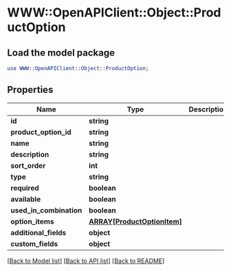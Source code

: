 # WWW::OpenAPIClient::Object::ProductOption

## Load the model package
```perl
use WWW::OpenAPIClient::Object::ProductOption;
```

## Properties
Name | Type | Description | Notes
------------ | ------------- | ------------- | -------------
**id** | **string** |  | [optional] 
**product_option_id** | **string** |  | [optional] 
**name** | **string** |  | [optional] 
**description** | **string** |  | [optional] 
**sort_order** | **int** |  | [optional] 
**type** | **string** |  | [optional] 
**required** | **boolean** |  | [optional] 
**available** | **boolean** |  | [optional] 
**used_in_combination** | **boolean** |  | [optional] 
**option_items** | [**ARRAY[ProductOptionItem]**](ProductOptionItem.md) |  | [optional] 
**additional_fields** | **object** |  | [optional] 
**custom_fields** | **object** |  | [optional] 

[[Back to Model list]](../README.md#documentation-for-models) [[Back to API list]](../README.md#documentation-for-api-endpoints) [[Back to README]](../README.md)


